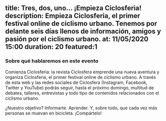 title: Tres, dos, uno... ¡Empieza Ciclosferia! 
description: Empieza Ciclosferia, el primer festival online de ciclismo urbano. Tenemos por delante seis días llenos de información, amigos y pasión por el ciclismo urbano. 
at: 11/05/2020 15:00
duration: 20
featured:1
----
### Sobre qué hablaremos en este evento

Comienza Ciclosferia: la revista Ciclosfera emprende una nueva aventura y organiza Ciclosferia, el primer festival online de ciclismo urbano. A través de esta web y las redes sociales de Ciclosfera (Instagram, Facebook, Twitter y YouTube) podrás seguir, hasta el próximo domingo, multitud de debates, talleres, entrevistas y todo tipo de contenidos relacionados con el ciclismo urbano. 

¿Nuestro objetivo? Informarte. Aprender. Y, sobre todo, que cada vez más personas se muevan en bicicleta. ¡Compártelo!
